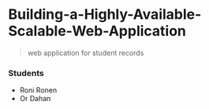 # Building-a-Highly-Available-Scalable-Web-Application
> web application for student records
### Students
- Roni Ronen
- Or Dahan


